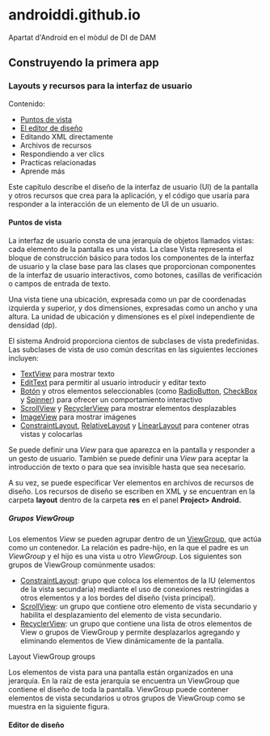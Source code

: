 # androiddi.github.io
Apartat d'Android en el mòdul de DI de DAM

## Construyendo la primera app

### Layouts y recursos para la interfaz de usuario

Contenido:
* [Puntos de vista](#puntos)
* [El editor de diseño](#editor)
* Editando XML directamente
* Archivos de recursos
* Respondiendo a ver clics
* Practicas relacionadas
* Aprende más

Este capítulo describe el diseño de la interfaz de usuario (UI) de la pantalla y otros recursos que crea para la aplicación, y el código que usaría para responder a la interacción de un elemento de UI de un usuario.

#### <a id="puntos"></a> Puntos de vista

La interfaz de usuario consta de una jerarquía de objetos llamados vistas: cada elemento de la pantalla es una vista. La clase Vista representa el bloque de construcción básico para todos los componentes de la interfaz de usuario y la clase base para las clases que proporcionan componentes de la interfaz de usuario interactivos, como botones, casillas de verificación o campos de entrada de texto.

Una vista tiene una ubicación, expresada como un par de coordenadas izquierda y superior, y dos dimensiones, expresadas como un ancho y una altura. La unidad de ubicación y dimensiones es el píxel independiente de densidad (dp).

El sistema Android proporciona cientos de subclases de vista predefinidas. Las subclases de vista de uso común descritas en las siguientes lecciones incluyen:

  * [TextView](http://developer.android.com/reference/android/widget/TextView.html) para mostrar texto
  * [EditText](http://developer.android.com/reference/android/widget/EditText.html) para permitir al usuario introducir y editar texto
  * [Botón](http://developer.android.com/reference/android/widget/Button.html) y otros elementos seleccionables (como [RadioButton](http://developer.android.com/reference/android/widget/RadioButton.html), [CheckBox](http://developer.android.com/reference/android/widget/CheckBox.html) y [Spinner](http://developer.android.com/reference/android/widget/Spinner.html)) para ofrecer un comportamiento interactivo
  * [ScrollView](http://developer.android.com/reference/android/widget/ScrollView.html) y [RecyclerView](https://developer.android.com/reference/android/support/v7/widget/RecyclerView.html) para mostrar elementos desplazables
  * [ImageView](http://developer.android.com/reference/android/widget/ImageView.html) para mostrar imágenes
  * [ConstraintLayout](https://developer.android.com/reference/android/support/constraint/ConstraintLayout.html), [RelativeLayout](https://developer.android.com/reference/android/widget/RelativeLayout.html) y [LinearLayout](https://developer.android.com/reference/android/widget/LinearLayout.html) para contener otras vistas y colocarlas

Se puede definir una *View* para que aparezca en la pantalla y responder a un gesto de usuario. También se puede definir una *View* para aceptar la introducción de texto o para que sea invisible hasta que sea necesario.

A su vez, se puede especificar Ver elementos en archivos de recursos de diseño. Los recursos de diseño se escriben en XML y se encuentran en la carpeta **layout** dentro de la carpeta **res** en el panel **Project> Android.**

##### Grupos ViewGroup

Los elementos *View* se pueden agrupar dentro de un [ViewGroup](https://developer.android.com/reference/android/view/ViewGroup.html), que actúa como un contenedor. La relación es padre-hijo, en la que el padre es un *ViewGroup* y el hijo es una vista u otro *ViewGroup*. Los siguientes son grupos de ViewGroup comúnmente usados:

  * [ConstraintLayout](https://developer.android.com/reference/android/support/constraint/ConstraintLayout.html): grupo que coloca los elementos de la IU (elementos de la vista secundaria) mediante el uso de conexiones restringidas a otros elementos y a los bordes del diseño (vista principal).
  * [ScrollView](https://developer.android.com/reference/android/widget/ScrollView.html): un grupo que contiene otro elemento de vista secundario y habilita el desplazamiento del elemento de vista secundario.
  * [RecyclerView](https://developer.android.com/reference/android/widget/RecyclerView.html): un grupo que contiene una lista de otros elementos de View o grupos de ViewGroup y permite desplazarlos agregando y eliminando elementos de View dinámicamente de la pantalla.

Layout ViewGroup groups

Los elementos de vista para una pantalla están organizados en una jerarquía. En la raíz de esta jerarquía se encuentra un ViewGroup que contiene el diseño de toda la pantalla. ViewGroup puede contener elementos de vista secundarios u otros grupos de ViewGroup como se muestra en la siguiente figura.
#### <a id="editor"></a> Editor de diseño
